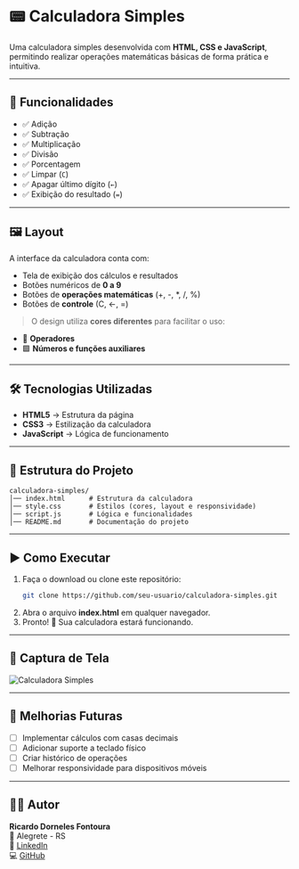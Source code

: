 # 📟 Calculadora Simples

Uma calculadora simples desenvolvida com **HTML, CSS e JavaScript**, permitindo realizar operações matemáticas básicas de forma prática e intuitiva.

---

## 🚀 Funcionalidades

- ✅ Adição  
- ✅ Subtração  
- ✅ Multiplicação  
- ✅ Divisão  
- ✅ Porcentagem  
- ✅ Limpar (`C`)  
- ✅ Apagar último dígito (`←`)  
- ✅ Exibição do resultado (`=`)  

---

## 🖼️ Layout

A interface da calculadora conta com:  
- Tela de exibição dos cálculos e resultados  
- Botões numéricos de **0 a 9**  
- Botões de **operações matemáticas** (+, -, *, /, %)  
- Botões de **controle** (C, ←, =)  

> O design utiliza **cores diferentes** para facilitar o uso:  
- 🔴 **Operadores**  
- 🟩 **Números e funções auxiliares**  

---

## 🛠️ Tecnologias Utilizadas

- **HTML5** → Estrutura da página  
- **CSS3** → Estilização da calculadora  
- **JavaScript** → Lógica de funcionamento  

---

## 📂 Estrutura do Projeto

```
calculadora-simples/
│── index.html      # Estrutura da calculadora
│── style.css       # Estilos (cores, layout e responsividade)
│── script.js       # Lógica e funcionalidades
│── README.md       # Documentação do projeto
```

---

## ▶️ Como Executar

1. Faça o download ou clone este repositório:  
   ```bash
   git clone https://github.com/seu-usuario/calculadora-simples.git
   ```
2. Abra o arquivo **index.html** em qualquer navegador.  
3. Pronto! 🎉 Sua calculadora estará funcionando.

---

## 📸 Captura de Tela

![Calculadora Simples](./screenshot.png)

---

## 📌 Melhorias Futuras

- [ ] Implementar cálculos com casas decimais  
- [ ] Adicionar suporte a teclado físico  
- [ ] Criar histórico de operações  
- [ ] Melhorar responsividade para dispositivos móveis  

---

## 👨‍💻 Autor

**Ricardo Dorneles Fontoura**  
📍 Alegrete - RS  
🔗 [LinkedIn](https://www.linkedin.com/in/ricardo-dorneles-fontoura-13911b20b)  
💻 [GitHub](https://github.com/RDFONTOURA)  
